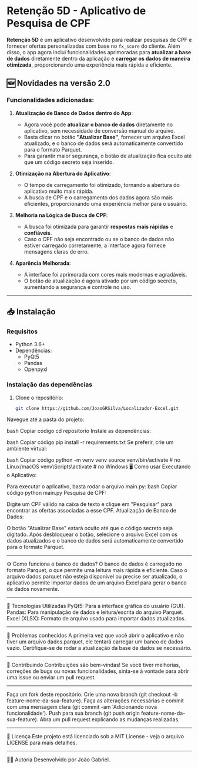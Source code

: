 # Retenção 5D - Aplicativo de Pesquisa de CPF

**Retenção 5D** é um aplicativo desenvolvido para realizar pesquisas de CPF e fornecer ofertas personalizadas com base no `fx_score` do cliente. Além disso, o app agora inclui funcionalidades aprimoradas para **atualizar a base de dados** diretamente dentro da aplicação e **carregar os dados de maneira otimizada**, proporcionando uma experiência mais rápida e eficiente.

## 🆕 **Novidades na versão 2.0**
### **Funcionalidades adicionadas:**
1. **Atualização de Banco de Dados dentro do App**:
   - Agora você pode **atualizar o banco de dados** diretamente no aplicativo, sem necessidade de conversão manual do arquivo.
   - Basta clicar no botão **"Atualizar Base"**, fornecer um arquivo Excel atualizado, e o banco de dados será automaticamente convertido para o formato Parquet.
   - Para garantir maior segurança, o botão de atualização fica oculto até que um código secreto seja inserido.

2. **Otimização na Abertura do Aplicativo**:
   - O tempo de carregamento foi otimizado, tornando a abertura do aplicativo muito mais rápida.
   - A busca de CPF e o carregamento dos dados agora são mais eficientes, proporcionando uma experiência melhor para o usuário.

3. **Melhoria na Lógica de Busca de CPF**:
   - A busca foi otimizada para garantir **respostas mais rápidas** e **confiáveis**.
   - Caso o CPF não seja encontrado ou se o banco de dados não estiver carregado corretamente, a interface agora fornece mensagens claras de erro.

4. **Aparência Melhorada**:
   - A interface foi aprimorada com cores mais modernas e agradáveis.
   - O botão de atualização é agora ativado por um código secreto, aumentando a segurança e controle no uso.

---

## 📥 **Instalação**

### **Requisitos**
- Python 3.6+
- Dependências:
  - PyQt5
  - Pandas
  - Openpyxl

### **Instalação das dependências**
1. Clone o repositório:
   ```bash
   git clone https://github.com/JoaoGRSilva/Localizador-Excel.git
Navegue até a pasta do projeto:

bash
Copiar código
cd repositorio
Instale as dependências:

bash
Copiar código
pip install -r requirements.txt
Se preferir, crie um ambiente virtual:

bash
Copiar código
python -m venv venv
source venv/bin/activate  # no Linux/macOS
venv\Scripts\activate     # no Windows
🖥 Como usar
Executando o Aplicativo:

Para executar o aplicativo, basta rodar o arquivo main.py:
bash
Copiar código
python main.py
Pesquisa de CPF:

Digite um CPF válido na caixa de texto e clique em "Pesquisar" para encontrar as ofertas associadas a esse CPF.
Atualização de Banco de Dados:

O botão "Atualizar Base" estará oculto até que o código secreto seja digitado.
Após desbloquear o botão, selecione o arquivo Excel com os dados atualizados e o banco de dados será automaticamente convertido para o formato Parquet.

---

⚙️ Como funciona o banco de dados?
O banco de dados é carregado no formato Parquet, o que permite uma leitura mais rápida e eficiente. Caso o arquivo dados.parquet não esteja disponível ou precise ser atualizado, o aplicativo permite importar dados de um arquivo Excel para gerar o banco de dados novamente.

---

🚀 Tecnologias Utilizadas
PyQt5: Para a interface gráfica do usuário (GUI).
Pandas: Para manipulação de dados e leitura/escrita do arquivo Parquet.
Excel (XLSX): Formato de arquivo usado para importar dados atualizados.

---

🐞 Problemas conhecidos
A primeira vez que você abrir o aplicativo e não tiver um arquivo dados.parquet, ele tentará carregar um banco de dados vazio. Certifique-se de rodar a atualização da base de dados se necessário.

---

🤝 Contribuindo
Contribuições são bem-vindas! Se você tiver melhorias, correções de bugs ou novas funcionalidades, sinta-se à vontade para abrir uma issue ou enviar um pull request.

---

Faça um fork deste repositório.
Crie uma nova branch (git checkout -b feature-nome-da-sua-feature).
Faça as alterações necessárias e commit com uma mensagem clara (git commit -am 'Adicionando nova funcionalidade').
Push para sua branch (git push origin feature-nome-da-sua-feature).
Abra um pull request explicando as mudanças realizadas.

---

📃 Licença
Este projeto está licenciado sob a MIT License - veja o arquivo LICENSE para mais detalhes.

---

👨‍💻 Autoria
Desenvolvido por João Gabriel.
